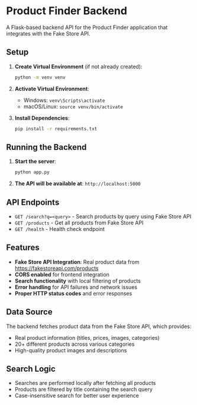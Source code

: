 # Product Finder Backend

A Flask-based backend API for the Product Finder application that integrates with the Fake Store API.

## Setup

1. **Create Virtual Environment** (if not already created):
   ```bash
   python -m venv venv
   ```

2. **Activate Virtual Environment**:
   - Windows: `venv\Scripts\activate`
   - macOS/Linux: `source venv/bin/activate`

3. **Install Dependencies**:
   ```bash
   pip install -r requirements.txt
   ```

## Running the Backend

1. **Start the server**:
   ```bash
   python app.py
   ```

2. **The API will be available at**: `http://localhost:5000`

## API Endpoints

- `GET /search?q=<query>` - Search products by query using Fake Store API
- `GET /products` - Get all products from Fake Store API
- `GET /health` - Health check endpoint

## Features

- **Fake Store API Integration**: Real product data from https://fakestoreapi.com/products
- **CORS enabled** for frontend integration
- **Search functionality** with local filtering of products
- **Error handling** for API failures and network issues
- **Proper HTTP status codes** and error responses

## Data Source

The backend fetches product data from the Fake Store API, which provides:
- Real product information (titles, prices, images, categories)
- 20+ different products across various categories
- High-quality product images and descriptions

## Search Logic

- Searches are performed locally after fetching all products
- Products are filtered by title containing the search query
- Case-insensitive search for better user experience
